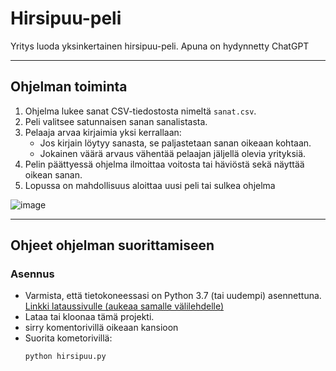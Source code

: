 # Hirsipuu-peli

Yritys luoda yksinkertainen hirsipuu-peli.
Apuna on hydynnetty ChatGPT 

---

## **Ohjelman toiminta**

1. Ohjelma lukee sanat CSV-tiedostosta nimeltä `sanat.csv`. 
2. Peli valitsee satunnaisen sanan sanalistasta.
3. Pelaaja arvaa kirjaimia yksi kerrallaan:
   - Jos kirjain löytyy sanasta, se paljastetaan sanan oikeaan kohtaan.
   - Jokainen väärä arvaus vähentää pelaajan jäljellä olevia yrityksiä.
4. Pelin päättyessä ohjelma ilmoittaa voitosta tai häviöstä sekä näyttää oikean sanan.
5. Lopussa on mahdollisuus aloittaa uusi peli tai sulkea ohjelma

![image](https://github.com/user-attachments/assets/5b0c455d-6dcf-4546-830f-0a9984ed522c)


---

## **Ohjeet ohjelman suorittamiseen**

### **Asennus**
- Varmista, että tietokoneessasi on Python 3.7 (tai uudempi) asennettuna. [Linkki lataussivulle (aukeaa samalle välilehdelle)](https://www.python.org/downloads/) 
- Lataa tai kloonaa tämä projekti.
- sirry komentorivillä oikeaan kansioon
- Suorita kometorivillä:
  ```bash
  python hirsipuu.py

  
